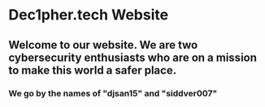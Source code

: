 # Dec1pher.tech Website
##	Welcome to our website. We are two cybersecurity enthusiasts who are on a mission to make this world a safer place.
### We go by the names of "djsan15" and "siddver007"
